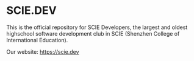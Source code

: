 # SCIE.DEV

This is the official repository for SCIE Developers, the largest and oldest highschool software development club in SCIE (Shenzhen College of International Education).

Our website: https://scie.dev
